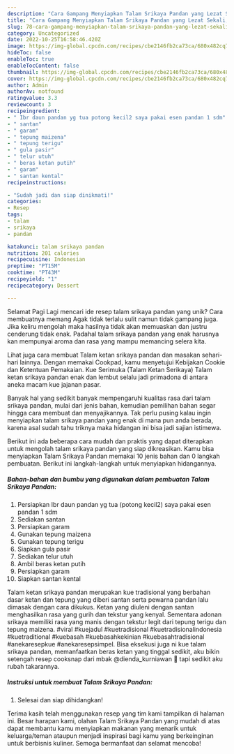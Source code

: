 ```yaml
---
description: "Cara Gampang Menyiapkan Talam Srikaya Pandan yang Lezat Sekali, Lezat"
title: "Cara Gampang Menyiapkan Talam Srikaya Pandan yang Lezat Sekali, Lezat"
slug: 78-cara-gampang-menyiapkan-talam-srikaya-pandan-yang-lezat-sekali-lezat
category: Uncategorized
date: 2022-10-25T16:58:46.420Z
image: https://img-global.cpcdn.com/recipes/cbe2146fb2ca73ca/680x482cq70/talam-srikaya-pandan-foto-resep-utama.jpg
hideToc: false
enableToc: true
enableTocContent: false
thumbnail: https://img-global.cpcdn.com/recipes/cbe2146fb2ca73ca/680x482cq70/talam-srikaya-pandan-foto-resep-utama.jpg
cover: https://img-global.cpcdn.com/recipes/cbe2146fb2ca73ca/680x482cq70/talam-srikaya-pandan-foto-resep-utama.jpg
author: Admin
authorAv: notfound
ratingvalue: 3.3
reviewcount: 3
recipeingredient:
- " Ibr daun pandan yg tua potong kecil2 saya pakai esen pandan 1 sdm"
- " santan"
- " garam"
- " tepung maizena"
- " tepung terigu"
- " gula pasir"
- " telur utuh"
- " beras ketan putih"
- " garam"
- " santan kental"
recipeinstructions:

- "Sudah jadi dan siap dinikmati!"
categories:
- Resep
tags:
- talam
- srikaya
- pandan

katakunci: talam srikaya pandan 
nutrition: 201 calories
recipecuisine: Indonesian
preptime: "PT15M"
cooktime: "PT43M"
recipeyield: "1"
recipecategory: Dessert

---
```



Selamat Pagi Lagi mencari ide resep talam srikaya pandan yang unik? Cara membuatnya memang Agak tidak terlalu sulit namun tidak gampang juga. Jika keliru mengolah maka hasilnya tidak akan memuaskan dan justru cenderung tidak enak. Padahal talam srikaya pandan yang enak harusnya kan mempunyai aroma dan rasa yang mampu memancing selera kita.


Lihat juga cara membuat Talam ketan srikaya pandan dan masakan sehari-hari lainnya. Dengan memakai Cookpad, kamu menyetujui Kebijakan Cookie dan Ketentuan Pemakaian. Kue Serimuka (Talam Ketan Serikaya) Talam ketan srikaya pandan enak dan lembut selalu jadi primadona di antara aneka macam kue jajanan pasar.

Banyak hal yang sedikit banyak mempengaruhi kualitas rasa dari talam srikaya pandan, mulai dari jenis bahan, kemudian pemilihan bahan segar hingga cara membuat dan menyajikannya. Tak perlu pusing kalau ingin menyiapkan talam srikaya pandan yang enak di mana pun anda berada, karena asal sudah tahu triknya maka hidangan ini bisa jadi sajian istimewa.


Berikut ini ada beberapa cara mudah dan praktis yang dapat diterapkan untuk mengolah talam srikaya pandan yang siap dikreasikan. Kamu bisa menyiapkan Talam Srikaya Pandan memakai 10 jenis bahan dan 0 langkah pembuatan. Berikut ini langkah-langkah untuk menyiapkan hidangannya.

<!--inarticleads1-->

##### Bahan-bahan dan bumbu yang digunakan dalam pembuatan Talam Srikaya Pandan:

1. Persiapkan  Ibr daun pandan yg tua (potong kecil2) saya pakai esen pandan 1 sdm
1. Sediakan  santan
1. Persiapkan  garam
1. Gunakan  tepung maizena
1. Gunakan  tepung terigu
1. Siapkan  gula pasir
1. Sediakan  telur utuh
1. Ambil  beras ketan putih
1. Persiapkan  garam
1. Siapkan  santan kental


Talam ketan srikaya pandan merupakan kue tradisional yang berbahan dasar ketan dan tepung yang diberi santan serta pewarna pandan lalu dimasak dengan cara dikukus. Ketan yang diuleni dengan santan menghasilkan rasa yang gurih dan tekstur yang kenyal. Sementara adonan srikaya memiliki rasa yang manis dengan tekstur legit dari tepung terigu dan tepung maizena. #viral #kuejadul #kuetradisional #kuetradisionalindonesia #kuetraditional #kuebasah #kuebasahkekinian #kuebasahtradisional #anekaresepkue #anekaresepsimpel. Bisa eksekusi juga ni kue talam srikaya pandan, memanfaatkan beras ketan yang tinggal sedikit, aku bikin setengah resep cooksnap dari mbak @dienda_kurniawan 🤗 tapi sedikit aku rubah takarannya. 

<!--inarticleads2-->

##### Instruksi untuk membuat Talam Srikaya Pandan:


1. Selesai dan siap dihidangkan!



Terima kasih telah menggunakan resep yang tim kami tampilkan di halaman ini. Besar harapan kami, olahan Talam Srikaya Pandan yang mudah di atas dapat membantu kamu menyiapkan makanan yang menarik untuk keluarga/teman ataupun menjadi inspirasi bagi kamu yang berkeinginan untuk berbisnis kuliner. Semoga bermanfaat dan selamat mencoba!
